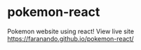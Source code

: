 # pokemon-react
Pokemon website using react!
View live site https://faranando.github.io/pokemon-react/
